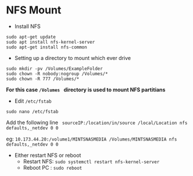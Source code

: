 
# NFS Mount 

- Install NFS 
```
sudo apt-get update
sudo apt install nfs-kernel-server
sudo apt-get install nfs-common
```

- Setting up a directory to mount which ever drive 
```
sudo mkdir -pv /Volumes/ExampleFolder 
sudo chown -R nobody:nogroup /Volumes/*
sudo chown -R 777 /Volumes/*
```
**For this case `/Volumes ` directory is used to mount NFS partitians**

- Edit `/etc/fstab` 

```sudo nano /etc/fstab```

Add the following line 
``` sourceIP:/location/in/source /local/Location nfs defaults,_netdev 0 0```

eg: ```10.173.44.20:/volume1/MINTSNASMEDIA /Volumes/MINTSNASMEDIA nfs defaults,_netdev 0 0```

- Either restart NFS or reboot 
   - Restart NFS: ```sudo systemctl restart nfs-kernel-server```
   - Reboot PC  : ```sudo reboot```
   

